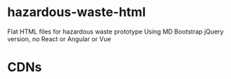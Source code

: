 # hazardous-waste-html
Flat HTML files for hazardous waste prototype
Using MD Bootstrap jQuery version, no React or Angular or Vue

# CDNs
<code>
<!-- Font Awesome -->
<link rel="stylesheet" href="https://maxcdn.bootstrapcdn.com/font-awesome/4.7.0/css/font-awesome.min.css">
</code>
<code>
<!-- Bootstrap core CSS -->
<link href="https://cdnjs.cloudflare.com/ajax/libs/twitter-bootstrap/4.1.3/css/bootstrap.min.css" rel="stylesheet">
</code>
<code>
<!-- Material Design Bootstrap -->
<link href="https://cdnjs.cloudflare.com/ajax/libs/mdbootstrap/4.5.14/css/mdb.min.css" rel="stylesheet">
</code>
<code>
<!-- JQuery -->
<script type="text/javascript" src="https://cdnjs.cloudflare.com/ajax/libs/jquery/3.3.1/jquery.min.js"></script>
</code>
<code>
<!-- Bootstrap tooltips -->
<script type="text/javascript" src="https://cdnjs.cloudflare.com/ajax/libs/popper.js/1.14.4/umd/popper.min.js"></script>
</code>
<code>
<!-- Bootstrap core JavaScript -->
<script type="text/javascript" src="https://cdnjs.cloudflare.com/ajax/libs/twitter-bootstrap/4.1.3/js/bootstrap.min.js"></script>
</code>
<code>
<!-- MDB core JavaScript -->
<script type="text/javascript" src="https://cdnjs.cloudflare.com/ajax/libs/mdbootstrap/4.5.14/js/mdb.min.js"></script>
</code>

